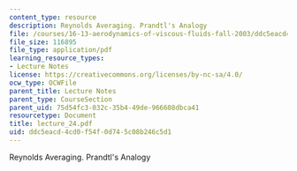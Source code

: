 ```yaml
---
content_type: resource
description: Reynolds Averaging. Prandtl's Analogy
file: /courses/16-13-aerodynamics-of-viscous-fluids-fall-2003/ddc5eacd4cd0f54f0d745c08b246c5d1_lecture_24.pdf
file_size: 116895
file_type: application/pdf
learning_resource_types:
- Lecture Notes
license: https://creativecommons.org/licenses/by-nc-sa/4.0/
ocw_type: OCWFile
parent_title: Lecture Notes
parent_type: CourseSection
parent_uid: 75d54fc3-032c-35b4-49de-966608dbca41
resourcetype: Document
title: lecture_24.pdf
uid: ddc5eacd-4cd0-f54f-0d74-5c08b246c5d1
---
```

Reynolds Averaging. Prandtl's Analogy